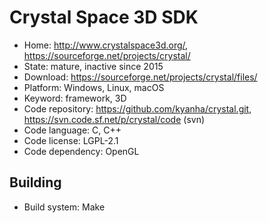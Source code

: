 # Crystal Space 3D SDK

- Home: http://www.crystalspace3d.org/, https://sourceforge.net/projects/crystal/
- State: mature, inactive since 2015
- Download: https://sourceforge.net/projects/crystal/files/
- Platform: Windows, Linux, macOS
- Keyword: framework, 3D
- Code repository: https://github.com/kyanha/crystal.git, https://svn.code.sf.net/p/crystal/code (svn)
- Code language: C, C++
- Code license: LGPL-2.1
- Code dependency: OpenGL

## Building

- Build system: Make
